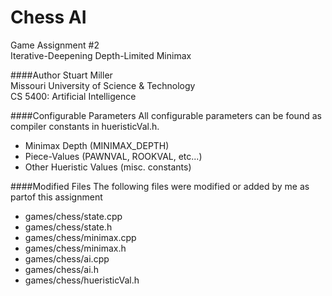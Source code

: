 Chess AI
==========
Game Assignment #2<br>
Iterative-Deepening Depth-Limited Minimax

####Author
Stuart Miller<br>
Missouri University of Science & Technology<br>
CS 5400: Artificial Intelligence<br>


####Configurable Parameters
All configurable parameters can be found as compiler constants in hueristicVal.h.

* Minimax Depth (MINIMAX_DEPTH)
* Piece-Values (PAWNVAL, ROOKVAL, etc...)
* Other Hueristic Values (misc. constants)

####Modified Files
The following files were modified or added by me as partof this assignment

* games/chess/state.cpp
* games/chess/state.h
* games/chess/minimax.cpp
* games/chess/minimax.h
* games/chess/ai.cpp
* games/chess/ai.h
* games/chess/hueristicVal.h